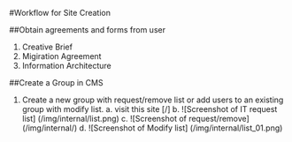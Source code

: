 #Workflow for Site Creation

##Obtain agreements and forms from user
  1. Creative Brief
  2. Migiration Agreement
  3. Information Architecture
  
##Create a Group in CMS
  1. Create a new group with request/remove list or add users to an existing group with modify list.
    a. visit this site [/]
    b. ![Screenshot of IT request list]
    (/img/internal/list.png)
    c. ![Screenshot of request/remove]
    (/img/internal/)
    d. ![Screenshot of Modify list]
      (/img/internal/list_01.png)
